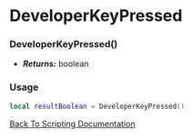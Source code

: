 # DeveloperKeyPressed

### DeveloperKeyPressed()
- ***Returns:*** boolean

### Usage

```Lua
local resultBoolean = DeveloperKeyPressed()
```


[Back To Scripting Documentation](../README.md)
